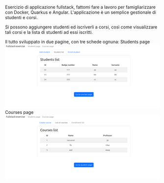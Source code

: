 Esercizio di applicazione fullstack, fattomi fare a lavoro per famigliarizzare con Docker, Quarkus e Angular.
L'applicazione è un semplice gestionale di studenti e corsi.

Si possono aggiungere studenti ed iscriverli a corsi, così come visualizzare tali corsi e la lista di studenti ad essi iscritti.

Il tutto sviluppato in due pagine, con tre schede ognuna:
Students page
![students-page](fullstack-exercise-students-page.png)
Courses page
![courses-page](fullstack-exercise-courses-page.png)
